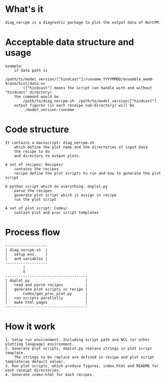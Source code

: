# What's it
    diag_norcpm is a diagnostic package to plot the output data of NorCPM.

# Acceptable data structure and usage
    example:
        if data path is 
            /path/to/model_version/["hindcast"]/runname_YYYYMMDD/ensemble_mem0-9/atm/hist/data.nc
            (["hindcast"] means the script can handle with and without "hindcast" directory)
        the command would be
            /path/to/diag_norcpm.sh  /path/to/model_version/["hindcast"]
        output figures (in each receipe sub-directory) will be
            ./model_version-runname

# Code structure
    It contains a mainscript: diag_norcpm.sh
        which define the plot name and the directories of input data
        the recipe to do
        and directory to output plots.

    A set of recipes: Recipes/
        contains the recipes
        recipe define the plot scripts to run and how to generate the plot script

    A python script which do everything: doplot.py
        parse the recipes
        generate plot script which is assign in recipe
        run the plot script

    A set of plot script: Codes/
        contain plot and proc script templates


# Process flow
```
-------------------
| diag_norcpm.sh  |
|   setup env.    |
|   and variables |
-------------------
        |
        V
-------------------------------------
| doplot.py                         |
|   read and parse recipes          |
|   generate plot scripts in recipe |
|       Codes/gen_proc_plot.py      |
|   run scripts parallelly          |
|   make html pages                 |
-------------------------------------
```


# How it work
    1. Setup run environment. Including script path and NCL (or other plotting language) environment.
    2. Generate plot scripts, doplot.py replace strings in plot script template.
        The strings to be replace are defined in recipe and plot script template(as default value).
    3. Run plot scripts, which produce figures, index.html and README for each receipt directories.
    4. Generate index.html for each recipes.


